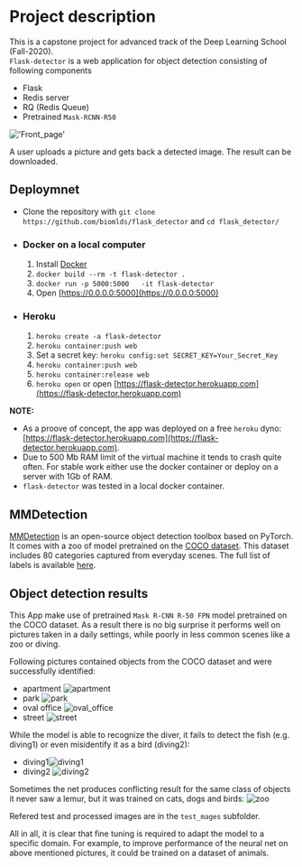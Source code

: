 # Project description
This is a capstone project for advanced track of the Deep Learning School (Fall-2020).  
`Flask-detector` is a web application for object detection consisting of following components
- Flask
- Redis server
- RQ (Redis Queue)
- Pretrained `Mask-RCNN-R50`

!['Front_page'](Front_page.png)

A user uploads a picture and gets back a detected image. The result can be downloaded.

## Deploymnet

  - Clone the repository with `git clone https://github.com/biomlds/flask_detector` and `cd flask_detector/`
  
  
- ### Docker on a local computer

  1. Install [Docker](https://www.docker.com/products/docker-desktop)
  2. `docker build --rm -t flask-detector .`
  3. `docker run -p 5000:5000   -it flask-detector`
  4. Open [https://0.0.0.0:5000](https://0.0.0.0:5000)


- ### Heroku

    1. `heroku create -a flask-detector`
    2. `heroku container:push web`
    3. Set a secret key: `heroku config:set SECRET_KEY=Your_Secret_Key`
    4. `heroku container:push web`
    5. `heroku container:release web`
    6. `heroku open` or open [https://flask-detector.herokuapp.com](https://flask-detector.herokuapp.com)

__NOTE:__ 
  - As a proove of concept, the app was deployed on a free `heroku` dyno: [https://flask-detector.herokuapp.com](https://flask-detector.herokuapp.com). 
  - Due to 500 Mb RAM limit of the virtual machine it tends to crash quite often. For stable work either use the docker container or deploy on a server with 1Gb of RAM.
  - `flask-detector` was tested in a local docker container.

## MMDetection
[MMDetection](https://github.com/open-mmlab/mmdetection) is an open-source object detection toolbox based on PyTorch. It comes with a zoo of model pretrained on the [COCO dataset]("https://cocodataset.org/#home"). This dataset includes 80 categories captured from everyday scenes. The full list of labels is available [here]('https://github.com/amikelive/coco-labels/blob/master/coco-labels-2014_2017.txt'). 

## Object detection results
This App make use of pretrained `Mask R-CNN R-50 FPN` model pretrained on the COCO dataset. As a result there is no big surprise it performs well on pictures taken in a daily settings, while poorly in less common scenes like a zoo or diving. 

Following pictures contained objects from the COCO dataset and were successfully identified:
- apartment ![apartment](test_images/detected_apartment.jpg)
- park ![park](test_images/detected_park.jpg)
- oval office ![oval_office](test_images/detected_oval_office.jpg)
- street ![street](test_images/detected_street.jpg)

While the model is able to recognize the diver, it fails to detect the fish (e.g. diving1) or even misidentify it as a bird (diving2):
- diving1![diving1](test_images/detected_diving1.jpg)
- diving2 ![diving2](test_images/detected_diving2.jpg)

Sometimes the net produces conflicting result for the same class of objects it never saw a lemur, but it was trained on cats, dogs and birds:
![zoo](test_images/detected_zoo.jpg)

Refered test and processed images are in the `test_mages` subfolder.

All in all, it is clear that fine tuning is required to adapt the model to a specific domain. For example, to improve performance of the neural net on above mentioned pictures, it could be trained on a dataset of animals.